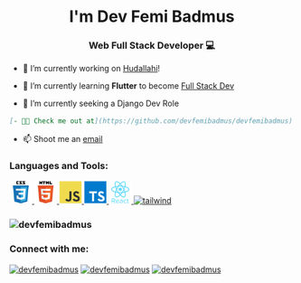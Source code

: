 <h1 align="center">I'm Dev Femi Badmus</h1>
<h3 align="center">Web Full Stack Developer 💻 </h3>

- 🔭 I’m currently working on [Hudallahi](https://hudallahi.herokuapp.com)!

- 🌱 I’m currently learning **Flutter** to become [Full Stack Dev](https://flutter.com/)

- 🤝 I’m currently seeking a Django Dev Role

```md
[- 👨‍💻 Check me out at](https://github.com/devfemibadmus/devfemibadmus)
```

- 📫 Shoot me an [email](mailto:devfemibadmus@gmail.com)

<h3 align="left">Languages and Tools:</h3>

<he align="left">
<a href="https://www.w3schools.com/css/" target="_blank">
<img src="https://raw.githubusercontent.com/devicons/devicon/master/icons/css3/css3-original-wordmark.svg" alt="css3" width="40" height="40"/>
</a>

<a href="https://www.w3.org/html/" target="_blank">
<img src="https://raw.githubusercontent.com/devicons/devicon/master/icons/html5/html5-original-wordmark.svg" alt="html5" width="40" height="40"/>
</a>

<a href="https://developer.mozilla.org/en-US/docs/Web/JavaScript" target="_blank">
<img src="https://raw.githubusercontent.com/devicons/devicon/master/icons/javascript/javascript-original.svg" alt="javascript" width="40" height="40"/>
</a>

<a href="https://www.typescriptlang.org/" target="_blank">
<img src="https://raw.githubusercontent.com/devicons/devicon/master/icons/typescript/typescript-original.svg" alt="typescript" width="40" height="40"/>
</a>

<a href="https://reactjs.org/" target="_blank">
<img src="https://raw.githubusercontent.com/devicons/devicon/master/icons/react/react-original-wordmark.svg" alt="react" width="40" height="40"/>
</a> <a href="https://tailwindcss.com/" target="_blank"> <img src="https://www.vectorlogo.zone/logos/tailwindcss/tailwindcss-icon.svg" alt="tailwind" width="40" height="40"/>
</a>
</h3>

<h3><img align="center" src="https://github-readme-stats.vercel.app/api?username=devfemibadmus&show_icons=true&theme=dark&locale=en" alt="devfemibadmus" /></h3>

<h3 align="left">Connect with me:</h3>
<p align="left">
<a href="https://dev.to/devfemibadmus" target="blank"><img align="center" src="https://cdn.jsdelivr.net/npm/simple-icons@3.0.1/icons/dev-dot-to.svg" alt="devfemibadmus" height="30" width="40" /></a>
<a href="https://twitter.com/devfemibadmus" target="blank"><img align="center" src="https://cdn.jsdelivr.net/npm/simple-icons@3.0.1/icons/twitter.svg" alt="devfemibadmus" height="30" width="40" /></a>
<a href="https://instagram.com/devfemibadmus" target="blank"><img align="center" src="https://cdn.jsdelivr.net/npm/simple-icons@3.0.1/icons/instagram.svg" alt="devfemibadmus" height="30" width="40" /></a>
</p>
